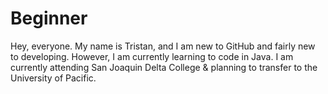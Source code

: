 # Beginner
Hey, everyone. My name is Tristan, and I am new to GitHub and fairly new to developing. However, I am currently learning to code in Java. I am currently attending San Joaquin Delta College &amp; planning to transfer to the University of Pacific.
